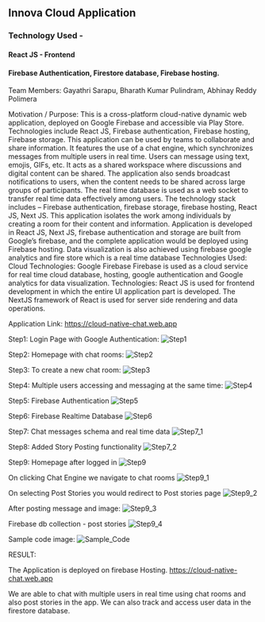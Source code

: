 ## Innova Cloud Application

### Technology Used -

#### React JS - Frontend

#### Firebase Authentication, Firestore database, Firebase hosting.

Team Members: Gayathri Sarapu, Bharath Kumar Pulindram, Abhinay Reddy Polimera 

Motivation / Purpose:
This is a cross-platform cloud-native dynamic web application, deployed on Google Firebase and accessible via Play Store. Technologies include React JS, Firebase authentication, Firebase hosting, Firebase storage.
This application can be used by teams to collaborate and share information. It features the use of a chat engine, which synchronizes messages from multiple users in real time. Users can message using text, emojis, GIFs, etc. It acts as a shared workspace where discussions and digital content can be shared. The application also sends broadcast notifications to users, when the content needs to be shared across large groups of participants. The real time database is used as a web socket to transfer real time data effectively among users.
The technology stack includes – Firebase authentication, firebase storage, firebase hosting, React JS, Next JS. This application isolates the work among individuals by creating a room for their content and information. Application is developed in React JS, Next JS, firebase authentication and storage are built from Google’s firebase, and the complete application would be deployed using Firebase hosting. Data visualization is also achieved using firebase google analytics and fire store which is a real time database
Technologies Used:
Cloud Technologies: Google Firebase
Firebase is used as a cloud service for real time cloud database, hosting, google authentication and Google analytics for data visualization.
Technologies: React JS is used for frontend development in which the entire UI application part is developed. The NextJS framework of React is used for server side rendering and data operations.

Application Link: https://cloud-native-chat.web.app

Step1: Login Page with Google Authentication:
![Step1](https://github.com/user-attachments/assets/8a656b9a-1404-496a-97be-5ffe998e16cd)

Step2: Homepage with chat rooms:
![Step2](https://github.com/user-attachments/assets/89b0fc94-dc7d-49c9-8011-794d8b47d090)

Step3: To create a new chat room:
![Step3](https://github.com/user-attachments/assets/4d051450-2dbd-4125-acc3-a2ca829a519b)

Step4: Multiple users accessing and messaging at the same time:
![Step4](https://github.com/user-attachments/assets/de71fae6-7dad-471f-8b14-b5e49db35791)

Step5: Firebase Authentication
![Step5](https://github.com/user-attachments/assets/bef02cf9-9b8e-43e9-bbe3-47acde1e4f7f)

Step6: Firebase Realtime Database
![Step6](https://github.com/user-attachments/assets/59302293-c14e-49ad-aea4-5b1a1f86094d)

Step7: Chat messages schema and real time data
![Step7_1](https://github.com/user-attachments/assets/54dc64a1-66c5-4f0b-8d1d-06c299df983b)

Step8: Added Story Posting functionality
![Step7_2](https://github.com/user-attachments/assets/3bba38db-78d7-4d57-aa1c-89485317b741)

Step9: Homepage after logged in
![Step9](https://github.com/user-attachments/assets/e4fcc26f-882f-48bc-bb5c-77df1373a1a7)

On clicking Chat Engine we navigate to chat rooms
![Step9_1](https://github.com/user-attachments/assets/ea5ea18b-9cbb-49d8-a8ae-4a3a07dc0374)

On selecting Post Stories you would redirect to Post stories page
![Step9_2](https://github.com/user-attachments/assets/ca0444c4-e0ff-437e-b8b3-c1a505d758f6)

After posting message and image:
![Step9_3](https://github.com/user-attachments/assets/5060d389-1773-4f5d-98cb-045aeb3adaac)

Firebase db collection - post stories
![Step9_4](https://github.com/user-attachments/assets/1fb1fc53-c508-459c-b21e-4d36c98cce39)

Sample code image:
![Sample_Code](https://github.com/user-attachments/assets/33902064-bdc8-42d6-b5f9-d0a2ce0246eb)

RESULT:

The Application is deployed on firebase Hosting. 
https://cloud-native-chat.web.app

We are able to chat with multiple users in real time using chat rooms and also post stories in the app. We can also track and access user data in the firestore database.

